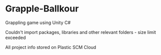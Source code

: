 # Grapple-Ballkour
Grappling game using Unity C#


Couldn't import packages, libraries and other relevant folders - size limit exceeded

All project info stored on Plastic SCM Cloud
